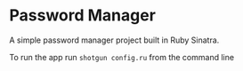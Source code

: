 Password Manager
================

A simple password manager project built in Ruby Sinatra.

To run the app run `shotgun config.ru` from the command line
